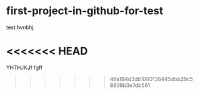 # first-project-in-github-for-test
test
hvnbhj



<<<<<<< HEAD
=======
YHTHJKJf
fgff
>>>>>>> 49a184d3db1860136445dbb29c58808b3e7db561
